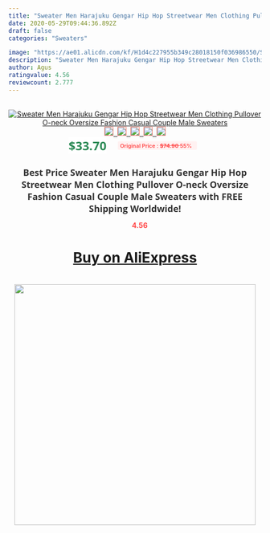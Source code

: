 ```yaml
---
title: "Sweater Men Harajuku Gengar Hip Hop Streetwear Men Clothing Pullover O-neck Oversize Fashion Casual Couple Male Sweaters"
date: 2020-05-29T09:44:36.892Z
draft: false
categories: "Sweaters"

image: "https://ae01.alicdn.com/kf/H1d4c227955b349c28018150f036986550/Sweater-Men-Harajuku-Gengar-Hip-Hop-Streetwear-Men-Clothing-Pullover-O-neck-Oversize-Fashion-Casual-Couple.jpg"
description: "Sweater Men Harajuku Gengar Hip Hop Streetwear Men Clothing Pullover O-neck Oversize Fashion Casual Couple Male Sweaters"
author: Agus
ratingvalue: 4.56
reviewcount: 2.777
---
```

<br>
<div style="text-align: center;">
<a href="https://s.click.aliexpress.com/e/_9GCQCN" target="_blank" rel="nofollow noopener noreferrer"><img alt="Sweater Men Harajuku Gengar Hip Hop Streetwear Men Clothing Pullover O-neck Oversize Fashion Casual Couple Male Sweaters" class="magnifier-image" src="https://ae01.alicdn.com/kf/H1d4c227955b349c28018150f036986550/Sweater-Men-Harajuku-Gengar-Hip-Hop-Streetwear-Men-Clothing-Pullover-O-neck-Oversize-Fashion-Casual-Couple.jpg_640x640.jpg">
<br>
<img style="border:1px solid salmon" src="https://ae01.alicdn.com/kf/H1d4c227955b349c28018150f036986550/Sweater-Men-Harajuku-Gengar-Hip-Hop-Streetwear-Men-Clothing-Pullover-O-neck-Oversize-Fashion-Casual-Couple.jpg_120x120.jpg">&nbsp;&nbsp;<img style="border:1px solid salmon" src="https://ae01.alicdn.com/kf/H6e93a1aa7b704c8ca1cc72b997d0d25fC/Sweater-Men-Harajuku-Gengar-Hip-Hop-Streetwear-Men-Clothing-Pullover-O-neck-Oversize-Fashion-Casual-Couple.jpg_120x120.jpg">&nbsp;&nbsp;<img style="border:1px solid salmon" src="https://ae01.alicdn.com/kf/H0a472119562b41aea2f5747cd75c3ec6J/Sweater-Men-Harajuku-Gengar-Hip-Hop-Streetwear-Men-Clothing-Pullover-O-neck-Oversize-Fashion-Casual-Couple.jpg_120x120.jpg">&nbsp;&nbsp;<img style="border:1px solid salmon" src="_120x120.jpg">&nbsp;&nbsp;<img style="border:1px solid salmon" src="https://ae01.alicdn.com/kf/H56598fff705b45e8a96c10267148c6caP/Sweater-Men-Harajuku-Gengar-Hip-Hop-Streetwear-Men-Clothing-Pullover-O-neck-Oversize-Fashion-Casual-Couple.jpg_120x120.jpg"></a></div><br0>
<div style="text-align: center;"><span style="background-color: white; border: 0px; box-sizing: border-box; color: seagreen; display: inline-block; font-family: &quot;open sans&quot; , &quot;arial&quot; , &quot;helvetica&quot; , sans-serif , &quot;heiti&quot;; font-size: 24px; font-stretch: inherit; font-weight: 700; line-height: inherit; margin: 0px 10px 0px 0px; padding: 0px; vertical-align: middle;">$33.70 </span>
<span style="background: rgb(255 , 241 , 241); border-radius: 3px; border: 0px; box-sizing: border-box; color: #ff4747; display: inline-block; font-family: inherit; font-size: 12px; font-stretch: inherit; font-style: inherit; font-variant: inherit; font-weight: 600; line-height: inherit; margin: 0px; padding: 2px 5px; transform: scale(0.9); vertical-align: middle;">Original Price : <b style="text-decoration: line-through;">$74.90 </b> 55%&nbsp;&nbsp;</span></div>
<h1 style="color: #333333; display: inline-block; font-family: &quot;open sans&quot; , &quot;arial&quot; , &quot;helvetica&quot; , sans-serif , &quot;heiti&quot;; font-size: 18px; font-stretch: inherit; font-weight: 700; text-align: center;">Best Price Sweater Men Harajuku Gengar Hip Hop Streetwear Men Clothing Pullover O-neck Oversize Fashion Casual Couple Male Sweaters with FREE Shipping Worldwide!</h1>
<div style="color: #ff4747; text-align: center;">
<img src="https://4.bp.blogspot.com/-M0ZcTcb-5uY/XleCXlxnR4I/AAAAAAAAAEc/OrjgMkXV1oMQFaCRZj5HQwOCBcu3w1FegCPcBGAYYCw/s1600/star.png" style="height: 15px;">&nbsp;<b>4.56</b></div>
<div class="button_cont" align="center"><a class="buynow_a" href="https://s.click.aliexpress.com/e/_9GCQCN" target="_blank" rel="nofollow noopener noreferrer"><H1>Buy on AliExpress</H1></a></div><br>
<div class="separator" style="clear: both; text-align: center;">
<img src="https://lh3.googleusercontent.com/-pTy5HemUv9M/XlePHvY0dAI/AAAAAAAAAE4/0nX5iRUoIWY8eMW9Dpxeirr157OZliDIgCLcBGAsYHQ/s1600/badge.gif" width="480">
</div>
